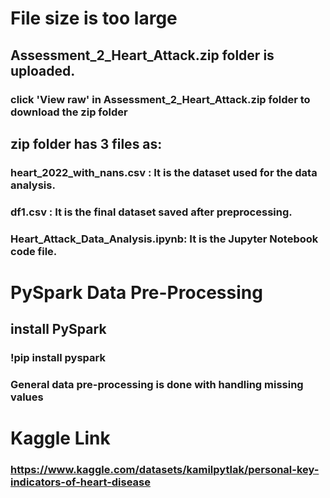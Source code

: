 
# File size is too large
## Assessment_2_Heart_Attack.zip folder is uploaded.
  ### click 'View raw' in Assessment_2_Heart_Attack.zip folder to download the zip folder
## zip folder has 3 files as:
  ### heart_2022_with_nans.csv : It is the dataset used for the data analysis.
  ### df1.csv : It is the final dataset saved after preprocessing.
  ### Heart_Attack_Data_Analysis.ipynb: It is the Jupyter Notebook code file.
# PySpark Data Pre-Processing
  ## install PySpark 
  ### !pip install pyspark
  ### General data pre-processing is done with handling missing values
  
# Kaggle Link
### https://www.kaggle.com/datasets/kamilpytlak/personal-key-indicators-of-heart-disease
